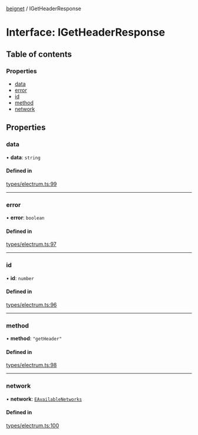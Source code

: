 [beignet](../README.md) / IGetHeaderResponse

# Interface: IGetHeaderResponse

## Table of contents

### Properties

- [data](IGetHeaderResponse.md#data)
- [error](IGetHeaderResponse.md#error)
- [id](IGetHeaderResponse.md#id)
- [method](IGetHeaderResponse.md#method)
- [network](IGetHeaderResponse.md#network)

## Properties

### data

• **data**: `string`

#### Defined in

[types/electrum.ts:99](https://github.com/synonymdev/beignet/blob/583604f/src/types/electrum.ts#L99)

___

### error

• **error**: `boolean`

#### Defined in

[types/electrum.ts:97](https://github.com/synonymdev/beignet/blob/583604f/src/types/electrum.ts#L97)

___

### id

• **id**: `number`

#### Defined in

[types/electrum.ts:96](https://github.com/synonymdev/beignet/blob/583604f/src/types/electrum.ts#L96)

___

### method

• **method**: ``"getHeader"``

#### Defined in

[types/electrum.ts:98](https://github.com/synonymdev/beignet/blob/583604f/src/types/electrum.ts#L98)

___

### network

• **network**: [`EAvailableNetworks`](../enums/EAvailableNetworks.md)

#### Defined in

[types/electrum.ts:100](https://github.com/synonymdev/beignet/blob/583604f/src/types/electrum.ts#L100)
